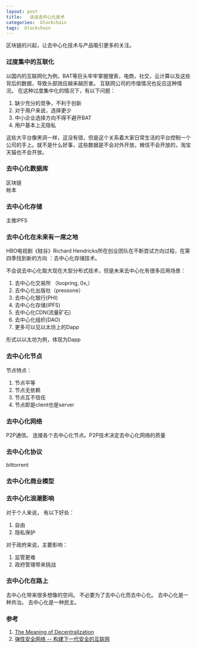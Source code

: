 ```yaml
---
layout: post
title:   谈谈去中心化技术  
categories:  blockchain
tags:  blockchain  
--- 
```


区块链的兴起，让去中心化技术与产品吸引更多的关注。

### 过度集中的互联化 

以国内的互联网化为例，BAT等巨头牢牢掌握搜索，电商，社交，云计算以及这些背后的数据，导致头部效应越来越厉害。 互联网公司的市值情况也反应这种情况。
在这种过度集中化的情况下，有以下问题：

1. 缺少充分的竞争，不利于创新
2. 对于用户来说，选择更少
3. 中小企业选择方向不得不避开BAT
4. 用户基本上无隐私

这些大平台像黑洞一样，这没有错，但是这个关系着大家日常生活的平台控制一个公司的手上。就不是什么好事，这些数据是不会对外开放，微信不会开放的，淘宝天猫也不会开放。

### 去中心化数据库 

区块链  
帐本   

### 去中心化存储 

主推IPFS 


### 去中心化在未来有一席之地   

HBO电视剧《硅谷》Richard Hendricks所在创业团队在不断尝试方向过程，在第四季找到新的方向 ：去中心化存储技术。 



不会说去中心化取大现在大型分布式技术，但是未来去中心化有很多应用场景：
1. 去中心化交易所 （loopring, 0x,） 
2. 去中心化出版社（pressone）
3. 去中心化银行(PHI)
4. 去中心化存储(IPFS)
5. 去中心化CDN(流量矿石)
6. 去中心化组织(DAO)
7. 更多可以见以太坊上的Dapp

形式以以太坊为例，体现为Dapp 

### 去中心化节点 

节点特点：
1. 节点平等 
2. 节点无依赖 
3. 节点互不信任 
4. 节点即是client也是server   


### 去中心化网络  

P2P通信。 连接各个去中心化节点。P2P技术决定去中心化网络的质量

### 去中心化协议  

bittorrent 

### 去中心化商业模型 



###  去中心化浪潮影响  

对于个人来说， 有以下好处：
1. 自由
2. 隐私保护  


对于政府来说，主要影响：
1. 监管更难  
2. 政府管理带来挑战  


### 去中心化在路上 

去中心化带来很多想像的空间。
不必要为了去中心化而去中心化。
去中心化是一种共治。
去中心化是一种民主。



### 参考 

1. [The Meaning of Decentralization](https://medium.com/@VitalikButerin/the-meaning-of-decentralization-a0c92b76a274) 
2. [弹性安全网络 -- 构建下一代安全的互联网](https://mp.weixin.qq.com/s?__biz=MjM5NzA4ODc0MQ==&mid=2648628796&idx=1&sn=00a9a13e931024d5ebe62ba81e234a58&chksm=bef522b68982aba0cbe24817f9ee72d71dd4c75a5f4dcad0c77050755aa08468f82ee1e3346f&mpshare=1&scene=24&srcid=0817ROnECK1A3yQ8cA5AqAtd&key=af007c0799bb0c8368aecf6c5dcd684de3542dac9c040fd24774e28d6f1991b28d405ed21a135971bbe59451de4fc6709bacd90da5046f5199871795072ed8219ec096cf38abce54c89b306c49c1defb&ascene=0&uin=MTY2NDI3MzIwMA%3D%3D&devicetype=iMac17%2C1+OSX+OSX+10.12.1+build(16B2657)&version=12020810&nettype=WIFI&fontScale=100&pass_ticket=wwkJmM59Jj%2F15Xlk0nO8DR%2F%2BCmvTK7C%2BbgpPXJ1%2FXd%2BQYcH8zkQTyIJ%2Fkzi3NoQx)  

